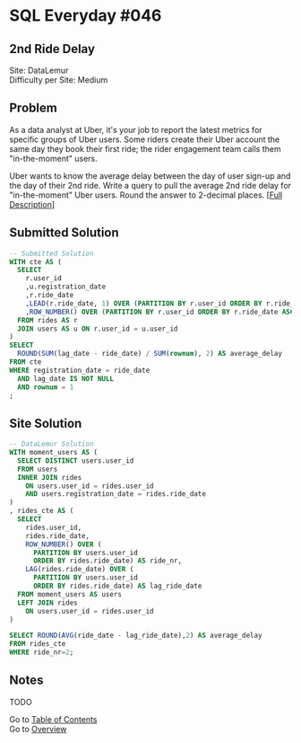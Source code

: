 # SQL Everyday \#046

## 2nd Ride Delay

Site: DataLemur\
Difficulty per Site: Medium

## Problem

As a data analyst at Uber, it's your job to report the latest metrics for specific groups of Uber users. Some riders create their Uber account the same day they book their first ride; the rider engagement team calls them "in-the-moment" users.

Uber wants to know the average delay between the day of user sign-up and the day of their 2nd ride. Write a query to pull the average 2nd ride delay for "in-the-moment" Uber users. Round the answer to 2-decimal places. [[Full Description](https://datalemur.com/questions/2nd-ride-delay)]

## Submitted Solution

```sql
-- Submitted Solution
WITH cte AS (
  SELECT
    r.user_id
    ,u.registration_date
    ,r.ride_date
    ,LEAD(r.ride_date, 1) OVER (PARTITION BY r.user_id ORDER BY r.ride_date ASC) AS lag_date
    ,ROW_NUMBER() OVER (PARTITION BY r.user_id ORDER BY r.ride_date ASC) AS rownum
  FROM rides AS r
  JOIN users AS u ON r.user_id = u.user_id
)
SELECT
  ROUND(SUM(lag_date - ride_date) / SUM(rownum), 2) AS average_delay
FROM cte
WHERE registration_date = ride_date
  AND lag_date IS NOT NULL 
  AND rownum = 1
;
```

## Site Solution

```sql
-- DataLemur Solution 
WITH moment_users AS (
  SELECT DISTINCT users.user_id
  FROM users 
  INNER JOIN rides
    ON users.user_id = rides.user_id
    AND users.registration_date = rides.ride_date
)
, rides_cte AS (
  SELECT 
    rides.user_id,
    rides.ride_date,
    ROW_NUMBER() OVER (
      PARTITION BY users.user_id 
      ORDER BY rides.ride_date) AS ride_nr,
    LAG(rides.ride_date) OVER (
      PARTITION BY users.user_id 
      ORDER BY rides.ride_date) AS lag_ride_date
  FROM moment_users AS users
  LEFT JOIN rides
    ON users.user_id = rides.user_id
)

SELECT ROUND(AVG(ride_date - lag_ride_date),2) AS average_delay
FROM rides_cte
WHERE ride_nr=2;
```

## Notes

TODO

Go to [Table of Contents](/README.md#contents)\
Go to [Overview](/README.md)
